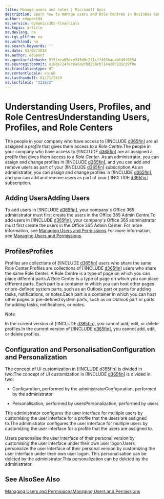 ```yaml
---
title: Manage users and roles | Microsoft Docs
description: Learn how to manage users and Role Centres in Business Central.
author: edupont04
ms.service: dynamics365-financials
ms.topic: article
ms.devlang: na
ms.tgt_pltfrm: na
ms.workload: na
ms.search.keywords: ''
ms.date: 03/02/2018
ms.author: edupont
ms.openlocfilehash: 915feea05dce315d0c2f1cff4936acab149f6854
ms.sourcegitcommit: e10de72476c6a6e0cbd35bcb714a29b535c39f0e
ms.translationtype: HT
ms.contentlocale: en-GB
ms.lasthandoff: 01/21/2019
ms.locfileid: "221872"
---
```

# <a name="understanding-users-profiles-and-role-centers"></a><span data-ttu-id="b9f1d-103">Understanding Users, Profiles, and Role Centres</span><span class="sxs-lookup"><span data-stu-id="b9f1d-103">Understanding Users, Profiles, and Role Centers</span></span>
<span data-ttu-id="b9f1d-104">The people in your company who have access to [!INCLUDE [d365fin](includes/d365fin_md.md)] are all assigned a *profile* that gives them access to a *Role Centre*.</span><span class="sxs-lookup"><span data-stu-id="b9f1d-104">The people in your company who have access to [!INCLUDE [d365fin](includes/d365fin_md.md)] are all assigned a *profile* that gives them access to a *Role Center*.</span></span> <span data-ttu-id="b9f1d-105">As an administrator, you can assign and change profiles in [!INCLUDE [d365fin](includes/d365fin_md.md)], and you can add and remove users as part of your [!INCLUDE [d365fin](includes/d365fin_md.md)] subscription.</span><span class="sxs-lookup"><span data-stu-id="b9f1d-105">As an administrator, you can assign and change profiles in [!INCLUDE [d365fin](includes/d365fin_md.md)], and you can add and remove users as part of your [!INCLUDE [d365fin](includes/d365fin_md.md)] subscription.</span></span>  

## <a name="adding-users"></a><span data-ttu-id="b9f1d-106">Adding Users</span><span class="sxs-lookup"><span data-stu-id="b9f1d-106">Adding Users</span></span>
<span data-ttu-id="b9f1d-107">To add users in [!INCLUDE [d365fin](includes/d365fin_md.md)], your company's Office 365 administrator must first create the users in the Office 365 Admin Centre.</span><span class="sxs-lookup"><span data-stu-id="b9f1d-107">To add users in [!INCLUDE [d365fin](includes/d365fin_md.md)], your company's Office 365 administrator must first create the users in the Office 365 Admin Center.</span></span> <span data-ttu-id="b9f1d-108">For more information, see [Managing Users and Permissions](ui-how-users-permissions.md).</span><span class="sxs-lookup"><span data-stu-id="b9f1d-108">For more information, see [Managing Users and Permissions](ui-how-users-permissions.md).</span></span>  

## <a name="profiles"></a><span data-ttu-id="b9f1d-109">Profiles</span><span class="sxs-lookup"><span data-stu-id="b9f1d-109">Profiles</span></span>
<span data-ttu-id="b9f1d-110">Profiles are collections of [!INCLUDE [d365fin](includes/d365fin_md.md)] users who share the same Role Center.</span><span class="sxs-lookup"><span data-stu-id="b9f1d-110">Profiles are collections of [!INCLUDE [d365fin](includes/d365fin_md.md)] users who share the same Role Center.</span></span> <span data-ttu-id="b9f1d-111">A Role Centre is a type of page on which you can place different parts.</span><span class="sxs-lookup"><span data-stu-id="b9f1d-111">A Role Center is a type of page on which you can place different parts.</span></span> <span data-ttu-id="b9f1d-112">Each part is a container in which you can host other pages or pre-defined system parts, such as an Outlook part or parts for adding tasks, notifications, or notes.</span><span class="sxs-lookup"><span data-stu-id="b9f1d-112">Each part is a container in which you can host other pages or pre-defined system parts, such as an Outlook part or parts for adding tasks, notifications, or notes.</span></span>  

> [!NOTE]
>  <span data-ttu-id="b9f1d-113">In the current version of [!INCLUDE [d365fin](includes/d365fin_md.md)], you cannot add, edit, or delete profiles.</span><span class="sxs-lookup"><span data-stu-id="b9f1d-113">In the current version of [!INCLUDE [d365fin](includes/d365fin_md.md)], you cannot add, edit, or delete profiles.</span></span>  

## <a name="configuration-and-personalization"></a><span data-ttu-id="b9f1d-114">Configuration and Personalisation</span><span class="sxs-lookup"><span data-stu-id="b9f1d-114">Configuration and Personalization</span></span>
<span data-ttu-id="b9f1d-115">The concept of UI customization in [!INCLUDE [d365fin](includes/d365fin_md.md)] is divided in two:</span><span class="sxs-lookup"><span data-stu-id="b9f1d-115">The concept of UI customization in [!INCLUDE [d365fin](includes/d365fin_md.md)] is divided in two:</span></span>  

-   <span data-ttu-id="b9f1d-116">Configuration, performed by the administrator</span><span class="sxs-lookup"><span data-stu-id="b9f1d-116">Configuration, performed by the administrator</span></span>  

-   <span data-ttu-id="b9f1d-117">Personalisation, performed by users</span><span class="sxs-lookup"><span data-stu-id="b9f1d-117">Personalization, performed by users</span></span>  

<span data-ttu-id="b9f1d-118">The administrator configures the user interface for multiple users by customising the user interface for a profile that the users are assigned to.</span><span class="sxs-lookup"><span data-stu-id="b9f1d-118">The administrator configures the user interface for multiple users by customizing the user interface for a profile that the users are assigned to.</span></span>  

<span data-ttu-id="b9f1d-119">Users personalise the user interface of their personal version by customising the user interface under their own user logon.</span><span class="sxs-lookup"><span data-stu-id="b9f1d-119">Users personalize the user interface of their personal version by customizing the user interface under their own user logon.</span></span> <span data-ttu-id="b9f1d-120">This personalisation can be deleted by the administrator.</span><span class="sxs-lookup"><span data-stu-id="b9f1d-120">This personalization can be deleted by the administrator.</span></span>  

## <a name="see-also"></a><span data-ttu-id="b9f1d-121">See Also</span><span class="sxs-lookup"><span data-stu-id="b9f1d-121">See Also</span></span>  
[<span data-ttu-id="b9f1d-122">Managing Users and Permissions</span><span class="sxs-lookup"><span data-stu-id="b9f1d-122">Managing Users and Permissions</span></span>](ui-how-users-permissions.md)  
<!-- [Customize the User Interface](../customize-the-user-interface.md)   
 [Security Overview](../Security%20Overview.md)-->
